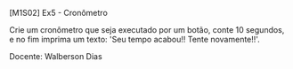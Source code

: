 [M1S02] Ex5 - Cronômetro

Crie um cronômetro que seja executado por um botão, conte 10 segundos, e no fim imprima um texto: 'Seu tempo acabou!! Tente novamente!!'.

Docente: Walberson Dias